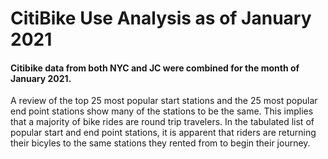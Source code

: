 # CitiBike Use Analysis as of January 2021
#### Citibike data from both NYC and JC were combined for the month of January 2021.  

A review of the top 25 most popular start stations and the 25 most popular end point stations show many of the stations to be the same.  This implies that a majority of bike rides are round trip travelers.  In the tabulated list of popular start and end point stations, it is apparent that riders are returning their bicyles to the same stations they rented from to begin their journey.

